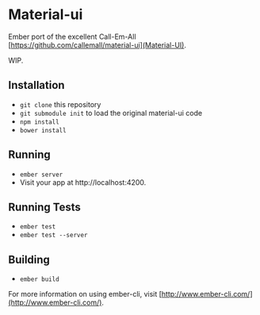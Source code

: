 # Material-ui

Ember port of the excellent Call-Em-All [https://github.com/callemall/material-ui](Material-UI).

WIP.

## Installation

* `git clone` this repository
* `git submodule init` to load the original material-ui code
* `npm install`
* `bower install`

## Running

* `ember server`
* Visit your app at http://localhost:4200.

## Running Tests

* `ember test`
* `ember test --server`

## Building

* `ember build`

For more information on using ember-cli, visit [http://www.ember-cli.com/](http://www.ember-cli.com/).
